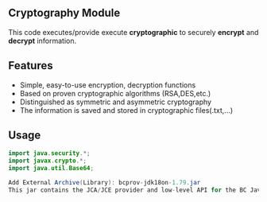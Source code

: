 ## Cryptography Module
This code executes/provide execute **cryptographic** to securely **encrypt** and **decrypt** information.

## Features
- Simple, easy-to-use encryption, decryption functions
- Based on proven cryptographic algorithms (RSA,DES,etc.)
- Distinguished as symmetric and asymmetric cryptography
- The information is saved and stored in cryptographic files(.txt,...)

## Usage
```java
import java.security.*;
import javax.crypto.*;
import java.util.Base64;

Add External Archive(Library): bcprov-jdk18on-1.79.jar
This jar contains the JCA/JCE provider and low-level API for the BC Java
